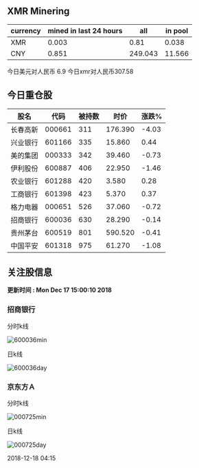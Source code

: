 ## XMR Minering

|currency|mined in last 24 hours|all|in pool|
|---|---|---|---|
|XMR|0.003|0.81|0.038|
|CNY|0.851|249.043|11.566|

今日美元对人民币 6.9	今日xmr对人民币307.58


## 今日重仓股 

|股名|代码|被持数|时价|涨跌%|
|---|---|---|---|---|
|长春高新|000661|311|176.390|-4.03|
|兴业银行|601166|335|15.860|0.44|
|美的集团|000333|342|39.460|-0.73|
|伊利股份|600887|406|22.950|-1.46|
|农业银行|601288|420|3.580|0.28|
|工商银行|601398|423|5.370|0.37|
|格力电器|000651|526|37.060|-0.72|
|招商银行|600036|630|28.290|-0.14|
|贵州茅台|600519|801|590.520|-0.41|
|中国平安|601318|975|61.270|-1.08|

## 关注股信息
**更新时间 : Mon Dec 17 15:00:10 2018**
### 招商银行 
分时k线

![600036min](http://image.sinajs.cn/newchart/min/n/sh600036.gif)

日k线

![600036day](http://image.sinajs.cn/newchart/daily/n/sh600036.gif)

### 京东方Ａ 
分时k线

![000725min](http://image.sinajs.cn/newchart/min/n/sz000725.gif)

日k线

![000725day](http://image.sinajs.cn/newchart/daily/n/sz000725.gif)

2018-12-18 04:15